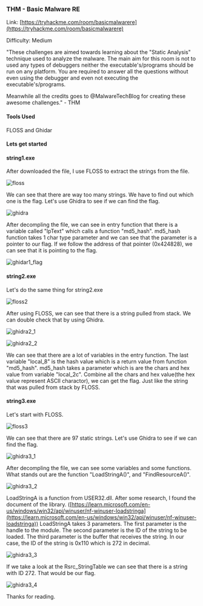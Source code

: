 ### THM - Basic Malware RE

Link: [https://tryhackme.com/room/basicmalwarere](https://tryhackme.com/room/basicmalwarere)

Difficulty: Medium 

"These challenges are aimed towards learning about the "Static Analysis" technique used to analyze the malware. The main aim for this room is not to used any types of debuggers neither the executable's/programs should be run on any platform. You are required to answer all the questions without even using the debugger and even not executing the executable's/programs.

Meanwhile all the credits goes to @MalwareTechBlog for creating these awesome challenges." - THM

#### Tools Used

FLOSS and Ghidar

#### Lets get started

#### string1.exe

After downloaded the file, I use FLOSS to extract the strings from the file.

![floss](img/strings1_floss.png)

We can see that there are way too many strings. We have to find out which one is the flag. Let's use Ghidra to see if we can find the flag.

![ghidra](img/strings1_ghidra1.png)

After decompling the file, we can see in entry function that there is a variable called "lpText" which calls a function "md5_hash". md5_hash function takes 1 char type parameter and we can see that the parameter is a pointer to our flag. If we follow the address of that pointer (0x424828), we can see that it is pointing to the flag.

![ghidar1_flag](img/strings1_ghidra1_flag.png)

#### string2.exe

Let's do the same thing for string2.exe

![floss2](img/strings2_floss.png)

After using FLOSS, we can see that there is a string pulled from stack. We can double check that by using Ghidra.

![ghidra2_1](img/strings2_ghidra1.png)

![ghidra2_2](img/strings2_ghidra2.png)

We can see that there are a lot of variables in the entry function. The last variable "local_8" is the hash value which is a return value from function "md5_hash". md5_hash takes a parameter which is are the chars and hex value from variable "local_2c". Combine all the chars and hex value(the hex value represent ASCII charactor), we can get the flag. Just like the string that was pulled from stack by FLOSS.

#### string3.exe

Let's start with FLOSS.

![floss3](img/strings3_floss.png)

We can see that there are 97 static strings. Let's use Ghidra to see if we can find the flag.

![ghidra3_1](img/strings3_ghidra1.png)

After decompling the file, we can see some variables and some functions. What stands out are the function "LoadStringA()", and "FindResourceA()". 

![ghidra3_2](img/strings3_ghidra2.png)

LoadStringA is a function from USER32.dll. After some research, I found the document of the library. ([https://learn.microsoft.com/en-us/windows/win32/api/winuser/nf-winuser-loadstringa](https://learn.microsoft.com/en-us/windows/win32/api/winuser/nf-winuser-loadstringa))  LoadStringA takes 3 parameters. The first parameter is the handle to the module. The second parameter is the ID of the string to be loaded. The third parameter is the buffer that receives the string. In our case, the ID of the string is 0x110 which is 272 in decimal. 

![ghidra3_3](img/strings3_ghidra3.png)


If we take a look at the Rsrc_StringTable we can see that there is a string with ID 272. That would be our flag.

![ghidra3_4](img/strings3_ghidra4.png)

Thanks for reading.
